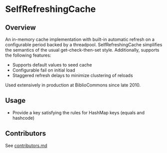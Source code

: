 # SelfRefreshingCache

## Overview

An in-memory cache implementation with built-in automatic refresh on a configurable period backed by a threadpool. SelfRefreshingCache simplifies the semantics of 
 the usual get-check-then-set style. Additionally, supports the following features:
  
 * Supports default values to seed cache
 * Configurable fail on initial load
 * Staggered refresh delays to minimize clustering of reloads
  
Used extensively in production at BiblioCommons since late 2010. 
  
## Usage
  
  * Provide a key satisfying the rules for HashMap keys (equals and hashcode)

## Contributors

See [contributors.md](contributors.md)
